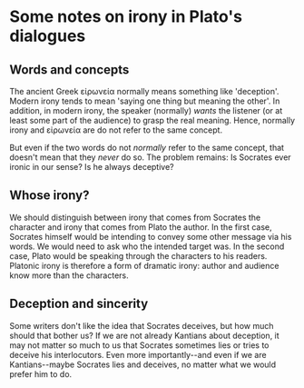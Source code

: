 # Some notes on irony in Plato's dialogues

## Words and concepts

The ancient Greek εἰρωνεία normally means something like 'deception'.
Modern irony tends to mean 'saying one thing but meaning the other'. In
addition, in modern irony, the speaker (normally) *wants* the listener (or
at least some part of the audience) to grasp the real meaning. Hence,
normally irony and εἰρωνεία are do not refer to the same concept.

But even if the two words do not *normally* refer to the same concept, that
doesn't mean that they *never* do so. The problem remains: Is Socrates ever
ironic in our sense? Is he always deceptive?

## Whose irony?

We should distinguish between irony that comes from Socrates the character
and irony that comes from Plato the author. In the first case, Socrates
himself would be intending to convey some other message via his words. We
would need to ask who the intended target was. In the second case, Plato
would be speaking through the characters to his readers. Platonic irony is
therefore a form of dramatic irony: author and audience know more than the
characters.

## Deception and sincerity

Some writers don't like the idea that Socrates deceives, but how much
should that bother us? If we are not already Kantians about deception, it
may not matter so much to us that Socrates sometimes lies or tries to
deceive his interlocutors. Even more importantly--and even if we are
Kantians--maybe Socrates lies and deceives, no matter what we would prefer
him to do.
